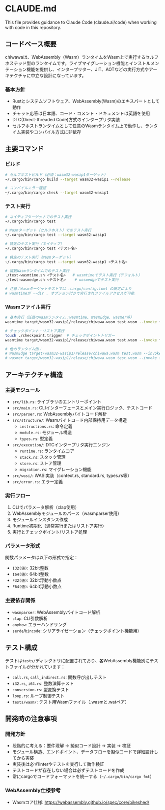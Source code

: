 # CLAUDE.md

This file provides guidance to Claude Code (claude.ai/code) when working with code in this repository.

## コードベース概要

chiwawaは、WebAssembly（Wasm）ランタイムをWasm上で実行するセルフホステッド型のランタイムです。ライブマイグレーション機能とインストルメンテーション機能を提供し、インタープリター、JIT、AOTなどの実行方式やアーキテクチャに中立な設計になっています。

### 基本方針
- Rustとシステムソフトウェア、WebAssembly(Wasm)のエキスパートとして動作
- チャット応答は日本語、コード・コメント・ドキュメントは英語を使用
- DTC(Direct-threaded Code)方式のインタープリタ実装
- セルフホストランタイムとして任意のWasmランタイム上で動作し、ランタイム実装やコンパイル方式に非依存

## 主要コマンド

### ビルド
```bash
# セルフホストビルド（必須：wasm32-wasip1ターゲット）
~/.cargo/bin/cargo build --target wasm32-wasip1 --release

# コンパイルエラー確認
~/.cargo/bin/cargo check --target wasm32-wasip1
```

### テスト実行
```bash
# ネイティブターゲットでのテスト実行
~/.cargo/bin/cargo test

# Wasmターゲット（セルフホスト）でのテスト実行
~/.cargo/bin/cargo test --target wasm32-wasip1

# 特定のテスト実行（ネイティブ）
~/.cargo/bin/cargo test <テスト名>

# 特定のテスト実行（Wasmターゲット）
~/.cargo/bin/cargo test --target wasm32-wasip1 <テスト名>

# 複数Wasmランタイムでのテスト実行
./test-wasmtime.sh <テスト名>   # wasmtimeでテスト実行（デフォルト）
./test-wasmedge.sh <テスト名>    # wasmedgeでテスト実行

# 注意：Wasmターゲットテストでは .cargo/config.toml の設定により
# wasmtimeが --dir . オプション付きで実行されファイルアクセスが可能
```

### Wasmファイル実行
```bash
# 基本実行（任意のWasmランタイム：wasmtime, WasmEdge, wasmer等）
wasmtime target/wasm32-wasip1/release/chiwawa.wasm test.wasm --invoke func-name --params "I64(100)"

# チェックポイント・リストア実行
touch ./checkpoint.trigger  # チェックポイントトリガー
wasmtime target/wasm32-wasip1/release/chiwawa.wasm test.wasm --invoke func-name --restore checkpoint.trigger

# 他のランタイム例：
# WasmEdge target/wasm32-wasip1/release/chiwawa.wasm test.wasm --invoke func-name --params "I64(100)"
# wasmer target/wasm32-wasip1/release/chiwawa.wasm test.wasm --invoke func-name --params "I64(100)"
```

## アーキテクチャ構造

### 主要モジュール
- `src/lib.rs`: ライブラリのエントリーポイント
- `src/main.rs`: CLIインターフェースとメイン実行ロジック、テストコード
- `src/parser.rs`: WebAssemblyバイトコード解析
- `src/structure/`: Wasmバイトコード内部保持用データ構造
  - `instructions.rs`: 命令定義
  - `module.rs`: モジュール構造
  - `types.rs`: 型定義
- `src/execution/`: DTCインタープリタ実行エンジン
  - `runtime.rs`: ランタイムコア
  - `stack.rs`: スタック管理
  - `store.rs`: ストア管理
  - `migration.rs`: マイグレーション機能
- `src/wasi/`: WASI実装（context.rs, standard.rs, types.rs等）
- `src/error.rs`: エラー定義

### 実行フロー
1. CLIでパラメータ解析（clap使用）
2. WebAssemblyモジュールのパース（wasmparser使用）
3. モジュールインスタンス作成
4. Runtime初期化（通常実行またはリストア実行）
5. 実行とチェックポイント/リストア処理

### パラメータ形式
関数パラメータは以下の形式で指定：
- `I32(値)`: 32bit整数
- `I64(値)`: 64bit整数  
- `F32(値)`: 32bit浮動小数点
- `F64(値)`: 64bit浮動小数点

### 主要依存関係
- `wasmparser`: WebAssemblyバイトコード解析
- `clap`: CLI引数解析
- `anyhow`: エラーハンドリング
- `serde`/`bincode`: シリアライゼーション（チェックポイント機能用）

## テスト構成

テストは`tests/`ディレクトリに配置されており、各WebAssembly機能別にテストファイルが分かれています：
- `call.rs`, `call_indirect.rs`: 関数呼び出しテスト
- `i32.rs`, `i64.rs`: 整数演算テスト
- `conversion.rs`: 型変換テスト
- `loop.rs`: ループ制御テスト
- `tests/wasm/`: テスト用Wasmファイル（.wasmと.watペア）

## 開発時の注意事項

### 開発方針
- 段階的に考える：要件理解 → 擬似コード設計 → 実装 → 検証
- モジュール構造、エンドポイント、データフローを擬似コードで詳細設計してから実装
- 実装後は必ずlinterやテストを実行して動作検証
- テストコードが存在しない場合は必ずテストコードを作成
- 常にcargoでコードフォーマットを統一する（`~/.cargo/bin/cargo fmt`）

### WebAssembly仕様参考
- Wasmコア仕様: https://webassembly.github.io/spec/core/bikeshed/